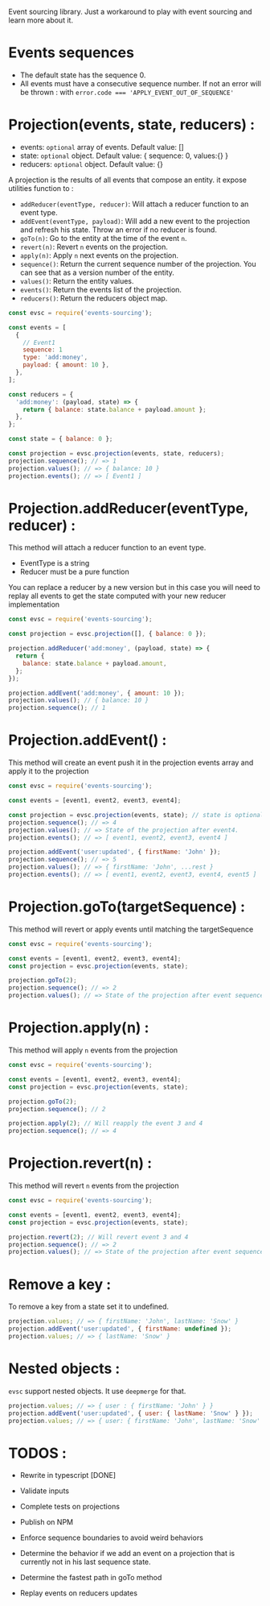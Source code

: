 Event sourcing library. Just a workaround to play with event sourcing and learn more about it.

# Events sequences

- The default state has the sequence 0.
- All events must have a consecutive sequence number. If not an error will be thrown : with `error.code === 'APPLY_EVENT_OUT_OF_SEQUENCE'`

# Projection(events, state, reducers) :

- events: `optional` array of events. Default value: []
- state: `optional` object. Default value: { sequence: 0, values:{} }
- reducers: `optional` object. Default value: {}

A projection is the results of all events that compose an entity. it expose utilities function to :

- `addReducer(eventType, reducer)`: Will attach a reducer function to an event type.
- `addEvent(eventType, payload)`: Will add a new event to the projection and refresh his state. Throw an error if no reducer is found.
- `goTo(n)`: Go to the entity at the time of the event `n`.
- `revert(n)`: Revert `n` events on the projection.
- `apply(n)`: Apply `n` next events on the projection.
- `sequence()`: Return the current sequence number of the projection. You can see that as a version number of the entity.
- `values()`: Return the entity values.
- `events()`: Return the events list of the projection.
- `reducers()`: Return the reducers object map.

```js
const evsc = require('events-sourcing');

const events = [
  {
    // Event1
    sequence: 1
    type: 'add:money',
    payload: { amount: 10 },
  },
];

const reducers = {
  'add:money': (payload, state) => {
    return { balance: state.balance + payload.amount };
  },
};

const state = { balance: 0 };

const projection = evsc.projection(events, state, reducers);
projection.sequence(); // => 1
projection.values(); // => { balance: 10 }
projection.events(); // => [ Event1 ]
```

# Projection.addReducer(eventType, reducer) :

This method will attach a reducer function to an event type.

- EventType is a string
- Reducer must be a pure function

You can replace a reducer by a new version but in this case you will need to replay all events to get the state computed with your new reducer implementation

```js
const evsc = require('events-sourcing');

const projection = evsc.projection([], { balance: 0 });

projection.addReducer('add:money', (payload, state) => {
  return {
    balance: state.balance + payload.amount,
  };
});

projection.addEvent('add:money', { amount: 10 });
projection.values(); // { balance: 10 }
projection.sequence(); // 1
```

# Projection.addEvent() :

This method will create an event push it in the projection events array and apply it to the projection

```js
const evsc = require('events-sourcing');

const events = [event1, event2, event3, event4];

const projection = evsc.projection(events, state); // state is optional
projection.sequence(); // => 4
projection.values(); // => State of the projection after event4.
projection.events(); // => [ event1, event2, event3, event4 ]

projection.addEvent('user:updated', { firstName: 'John' });
projection.sequence(); // => 5
projection.values(); // => { firstName: 'John', ...rest }
projection.events(); // => [ event1, event2, event3, event4, event5 ]
```

# Projection.goTo(targetSequence) :

This method will revert or apply events until matching the targetSequence

```js
const evsc = require('events-sourcing');

const events = [event1, event2, event3, event4];
const projection = evsc.projection(events, state);

projection.goTo(2);
projection.sequence(); // => 2
projection.values(); // => State of the projection after event sequence 2.
```

# Projection.apply(n) :

This method will apply `n` events from the projection

```js
const evsc = require('events-sourcing');

const events = [event1, event2, event3, event4];
const projection = evsc.projection(events, state);

projection.goTo(2);
projection.sequence(); // 2

projection.apply(2); // Will reapply the event 3 and 4
projection.sequence(); // => 4
```

# Projection.revert(n) :

This method will revert `n` events from the projection

```js
const evsc = require('events-sourcing');

const events = [event1, event2, event3, event4];
const projection = evsc.projection(events, state);

projection.revert(2); // Will revert event 3 and 4
projection.sequence(); // => 2
projection.values(); // => State of the projection after event sequence 2.
```

# Remove a key :

To remove a key from a state set it to undefined.

```js
projection.values; // => { firstName: 'John', lastName: 'Snow' }
projection.addEvent('user:updated', { firstName: undefined });
projection.values; // => { lastName: 'Snow' }
```

# Nested objects :

`evsc` support nested objects. It use `deepmerge` for that.

```js
projection.values; // => { user : { firstName: 'John' } }
projection.addEvent('user:updated', { user: { lastName: 'Snow' } });
projection.values; // => { user: { firstName: 'John', lastName: 'Snow' }  }
```

# TODOS :

- Rewrite in typescript [DONE]

- Validate inputs
- Complete tests on projections
- Publish on NPM
- Enforce sequence boundaries to avoid weird behaviors
- Determine the behavior if we add an event on a projection that is currently not in his last sequence state.
- Determine the fastest path in goTo method
- Replay events on reducers updates
